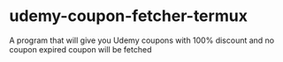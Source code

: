 # udemy-coupon-fetcher-termux
A program that will give you Udemy coupons with 100% discount and no coupon expired coupon will be fetched
